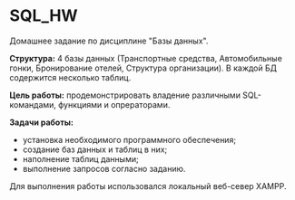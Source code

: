 # SQL_HW
Домашнее задание по дисциплине "Базы данных".  

**Структура:** 4 базы данных (Транспортные средства, Автомобильные гонки, Бронирование отелей, Структура организации). В каждой БД содержится несколько таблиц. 

**Цель работы:** продемонстрировать владение различными SQL-командами, функциями и опрераторами.  

**Задачи работы:**  
- установка необходимого программного обеспечения;
- создание баз данных и таблиц в них;
- наполнение таблиц данными;
- выполнение запросов согласно заданию.  
               
Для выполнения работы использовался локальный веб-север  XAMPP.  
